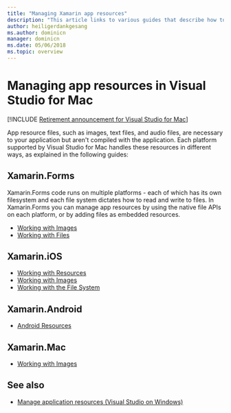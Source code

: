 ```yaml
---
title: "Managing Xamarin app resources"
description: "This article links to various guides that describe how to manage app resources for a variety of platforms in Visual Studio for Mac"
author: heiligerdankgesang 
ms.author: dominicn
manager: dominicn
ms.date: 05/06/2018
ms.topic: overview
---
```

# Managing app resources in Visual Studio for Mac

 [!INCLUDE [Retirement announcement for Visual Studio for Mac](includes/vsmac-retirement.md)]

App resource files, such as images, text files, and audio files, are necessary to your application but aren't compiled with the application. Each platform supported by Visual Studio for Mac handles these resources in different ways, as explained in the following guides:

## Xamarin.Forms

Xamarin.Forms code runs on multiple platforms - each of which has its own filesystem and each file system dictates how to read and write to files. In Xamarin.Forms you can manage app resources by using the native file APIs on each platform, or by adding files as embedded resources.

* [Working with Images](https://developer.xamarin.com/guides/xamarin-forms/user-interface/images/)
* [Working with Files]( https://developer.xamarin.com/guides/xamarin-forms/application-fundamentals/files/)

## Xamarin.iOS

* [Working with Resources](https://developer.xamarin.com/guides/ios/application_fundamentals/working_with_resources/)
* [Working with Images](https://developer.xamarin.com/guides/ios/application_fundamentals/working_with_images/)
* [Working with the File System](https://developer.xamarin.com/guides/ios/application_fundamentals/working_with_the_file_system/)

## Xamarin.Android

* [Android Resources](https://developer.xamarin.com/guides/android/application_fundamentals/resources_in_android/)

## Xamarin.Mac

* [Working with Images](https://developer.xamarin.com/guides/mac/application_fundamentals/working-with-images/)

## See also

- [Manage application resources (Visual Studio on Windows)](/visualstudio/ide/managing-application-resources-dotnet)
